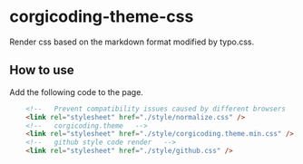 # corgicoding-theme-css

Render css based on the markdown format modified by typo.css.

## How to use

Add the following code to the page.

``` html
    <!--   Prevent compatibility issues caused by different browsers   --> 
    <link rel="stylesheet" href="./style/normalize.css" />
    <!--   corgicoding.theme   -->
    <link rel="stylesheet" href="./style/corgicoding.theme.min.css" />
    <!--   github style code render   -->
    <link rel="stylesheet" href="./style/github.css" />
```

